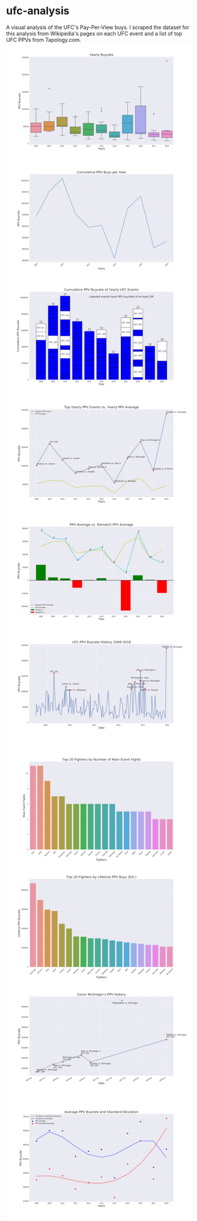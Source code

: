 # ufc-analysis

A visual analysis of the UFC's Pay-Per-View buys. I scraped the dataset for this analysis from Wikipedia's pages on each UFC event and a list of top UFC PPVs from Tapology.com.
<br>
<img src="images\0.png"></img>
<img src="images\1.png"></img>
<img src="images\2.png"></img>
<img src="images\3.png"></img>
<img src="images\4.png"></img>
<img src="images\5.png"></img>
<img src="images\6.png"></img>
<img src="images\7.png"></img>
<img src="images\8.png"></img>
<img src="images\9.png"></img>

